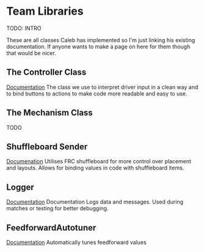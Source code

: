 # Team Libraries

TODO: INTRO

These are all classes Caleb has implemented so I'm just linking his existing documentation. If anyone wants to make a page on here for them though that would be nicer. 

## The Controller Class
[Documentation](https://docs.google.com/document/d/1GWZ8jY3yyM1fjt0oaqTTqf8iZJqo__Anjgq_FBxjAf4/edit)
The class we use to interpret driver input in a clean way and to bind buttons to actions to make code more readable and easy to use.

## The Mechanism Class
TODO

## Shuffleboard Sender
[Documenation](https://docs.google.com/document/d/1FZAQW4JuyV19ii7OaJCNzFJo53Oibx7fxLW0hEt455Y/edit#heading=h.dj3quposvje2)
Utilises FRC shuffleboard for more control over placement and layouts. Allows for binding values in code with shuffleboard items.

## Logger 
[Documentation](https://docs.google.com/document/d/18GrKrbOF_K9AdqkBoWJNwIj7jMZx3tahbDRBgwwBbuM/edit#heading=h.noate1r7p774)
Documentation
Logs data and messages. Used during matches or testing for better debugging.

## FeedforwardAutotuner
[Documentation](https://docs.google.com/document/d/14cRy1860Jhm5Tsybmw7kHPJT0Xt9NKmULwmhCAb98uo/edit#heading=h.7g1fmya2hf2t)
Automatically tunes feedforward values
